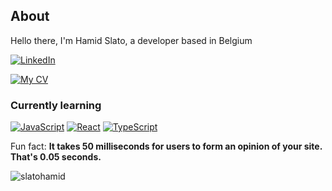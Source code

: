 ## About

Hello there, I'm Hamid Slato, a developer based in Belgium

[![LinkedIn](https://img.shields.io/badge/LinkedIn-Profile-blue?style=flat-square&logo=linkedin)](https://www.linkedin.com/in/hamid-slato-83087284/)

[![My CV](https://img.shields.io/badge/My%20CV-View%20Online-green?style=flat-square&logo=github)](https://slatohamid.github.io/My-CV/)


### Currently learning

[![JavaScript](https://img.shields.io/badge/JavaScript-Link-yellow?style=flat-square&logo=javascript)](https://developer.mozilla.org/en-US/docs/Web/JavaScript)
[![React](https://img.shields.io/badge/React-Link-blue?style=flat-square&logo=react)](https://reactjs.org/)
[![TypeScript](https://img.shields.io/badge/TypeScript-Link-blue?style=flat-square&logo=typescript)](https://www.typescriptlang.org/)


 Fun fact: **It takes 50 milliseconds for users to form an opinion of your site. That's 0.05 seconds.**

<p><img align="center" src="https://github-readme-streak-stats.herokuapp.com/?user=slatohamid&" alt="slatohamid" /></p>
